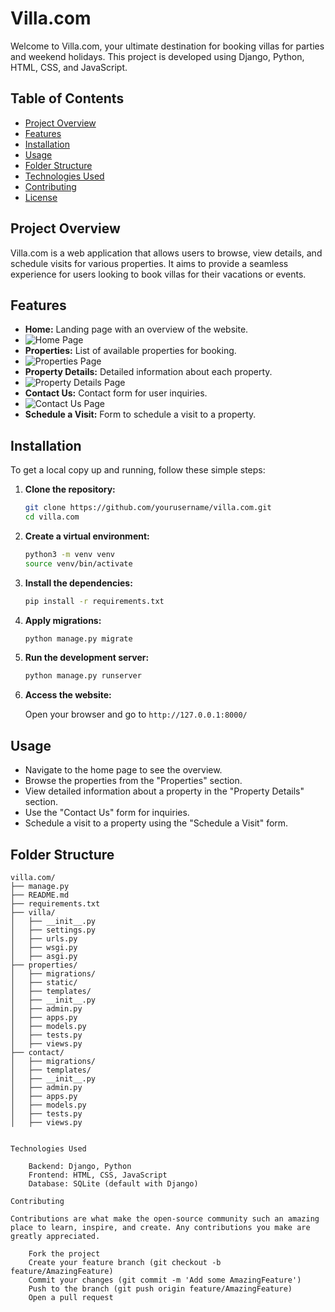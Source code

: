 # Villa.com

Welcome to Villa.com, your ultimate destination for booking villas for parties and weekend holidays. This project is developed using Django, Python, HTML, CSS, and JavaScript.

## Table of Contents

- [Project Overview](#project-overview)
- [Features](#features)
- [Installation](#installation)
- [Usage](#usage)
- [Folder Structure](#folder-structure)
- [Technologies Used](#technologies-used)
- [Contributing](#contributing)
- [License](#license)

## Project Overview

Villa.com is a web application that allows users to browse, view details, and schedule visits for various properties. It aims to provide a seamless experience for users looking to book villas for their vacations or events.

## Features

- **Home:** Landing page with an overview of the website.
- ![Home Page](images/home.png)
- **Properties:** List of available properties for booking.
- ![Properties Page](images/properties.png)
- **Property Details:** Detailed information about each property.
- ![Property Details Page](images/property_details.png)
- **Contact Us:** Contact form for user inquiries.
- ![Contact Us Page](images/contact_us.png)
- **Schedule a Visit:** Form to schedule a visit to a property.

## Installation

To get a local copy up and running, follow these simple steps:

1. **Clone the repository:**

    ```bash
    git clone https://github.com/yourusername/villa.com.git
    cd villa.com
    ```

2. **Create a virtual environment:**

    ```bash
    python3 -m venv venv
    source venv/bin/activate
    ```

3. **Install the dependencies:**

    ```bash
    pip install -r requirements.txt
    ```

4. **Apply migrations:**

    ```bash
    python manage.py migrate
    ```

5. **Run the development server:**

    ```bash
    python manage.py runserver
    ```

6. **Access the website:**

    Open your browser and go to `http://127.0.0.1:8000/`

## Usage

- Navigate to the home page to see the overview.
- Browse the properties from the "Properties" section.
- View detailed information about a property in the "Property Details" section.
- Use the "Contact Us" form for inquiries.
- Schedule a visit to a property using the "Schedule a Visit" form.

## Folder Structure

```plaintext
villa.com/
├── manage.py
├── README.md
├── requirements.txt
├── villa/
│   ├── __init__.py
│   ├── settings.py
│   ├── urls.py
│   ├── wsgi.py
│   ├── asgi.py
├── properties/
│   ├── migrations/
│   ├── static/
│   ├── templates/
│   ├── __init__.py
│   ├── admin.py
│   ├── apps.py
│   ├── models.py
│   ├── tests.py
│   ├── views.py
├── contact/
│   ├── migrations/
│   ├── templates/
│   ├── __init__.py
│   ├── admin.py
│   ├── apps.py
│   ├── models.py
│   ├── tests.py
│   ├── views.py


Technologies Used

    Backend: Django, Python
    Frontend: HTML, CSS, JavaScript
    Database: SQLite (default with Django)

Contributing

Contributions are what make the open-source community such an amazing place to learn, inspire, and create. Any contributions you make are greatly appreciated.

    Fork the project
    Create your feature branch (git checkout -b feature/AmazingFeature)
    Commit your changes (git commit -m 'Add some AmazingFeature')
    Push to the branch (git push origin feature/AmazingFeature)
    Open a pull request
